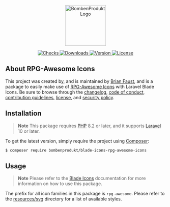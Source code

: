 <p align="center">
    <a href="https://bombenprodukt.com" target="_blank">
        <img src="https://raw.githubusercontent.com/faustbrian/assets/main/logo-text.svg" width="128" alt="BombenProdukt Logo" />
    </a>
</p>

<p align="center">
    <a href="https://github.com/faustbrian/blade-icons-rpg-awesome-icons/actions">
        <img src="https://badge.sh/github/check-runs/BombenProdukt/blade-icons-rpg-awesome-icons" alt="Checks" />
    </a>
    <a href="https://packagist.org/packages/bombenprodukt/blade-icons-rpg-awesome-icons">
        <img src="https://badge.sh/packagist/downloads/BombenProdukt/blade-icons-rpg-awesome-icons" alt="Downloads" />
    </a>
    <a href="https://packagist.org/packages/bombenprodukt/blade-icons-rpg-awesome-icons">
        <img src="https://badge.sh/packagist/version/BombenProdukt/blade-icons-rpg-awesome-icons" alt="Version" />
    </a>
    <a href="https://packagist.org/packages/bombenprodukt/blade-icons-rpg-awesome-icons">
        <img src="https://badge.sh/packagist/license/BombenProdukt/blade-icons-rpg-awesome-icons" alt="License" />
    </a>
</p>

## About RPG-Awesome Icons

This project was created by, and is maintained by [Brian Faust](https://github.com/faustbrian), and is a package to easily make use of [RPG-Awesome Icons](https://github.com/nagoshiashumari/rpg-awesome-raw/) with Laravel Blade Icons. Be sure to browse through the [changelog](CHANGELOG.md), [code of conduct](.github/CODE_OF_CONDUCT.md), [contribution guidelines](.github/CONTRIBUTING.md), [license](LICENSE), and [security policy](.github/SECURITY.md).

## Installation

> **Note**
> This package requires [PHP](https://www.php.net/) 8.2 or later, and it supports [Laravel](https://laravel.com/) 10 or later.

To get the latest version, simply require the project using [Composer](https://getcomposer.org/):

```bash
$ composer require bombenprodukt/blade-icons-rpg-awesome-icons
```

## Usage

> **Note**
> Please refer to the [Blade Icons](https://github.com/faustbrian/blade-icons) documentation for more information on how to use this package.

The prefix for all icon families in this package is `rpg-awesome`. Please refer to the [resources/svg](/resources/svg) directory for a list of available styles.
